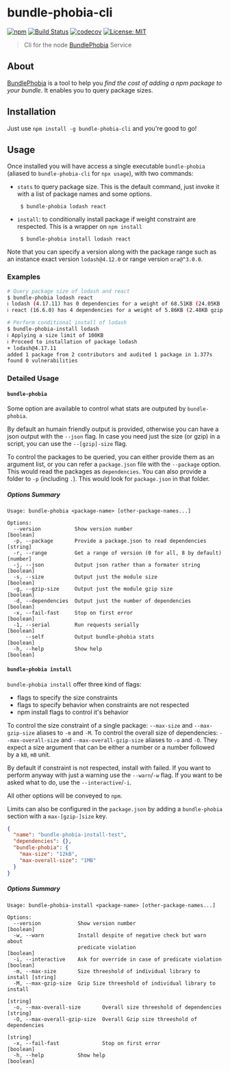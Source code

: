 # bundle-phobia-cli

[![npm](https://img.shields.io/npm/v/bundle-phobia-cli.svg)](https://www.npmjs.com/package/bundle-phobia-cli)
[![Build Status](https://github.com/AdrieanKhisbe/configue/actions/workflows/ci.yml/badge.svg)](https://github.com/AdrieanKhisbe/configue/actions)
[![codecov](https://codecov.io/gh/AdrieanKhisbe/bundle-phobia-cli/branch/master/graph/badge.svg)](https://codecov.io/gh/AdrieanKhisbe/bundle-phobia-cli)
[![License: MIT](https://img.shields.io/badge/License-MIT-blue.svg)](https://opensource.org/licenses/MIT)

> Cli for the node [BundlePhobia](https://bundlephobia.com/) Service

## About

[BundlePhobia](https://bundlephobia.com/) is a tool to help you _find the cost of adding a npm package to your bundle_.
It enables you to query package sizes.

## Installation

Just use `npm install -g bundle-phobia-cli` and you're good to go!

## Usage

Once installed you will have access a single executable `bundle-phobia` (aliased to `bundle-phobia-cli` for `npx usage`), with two commands: 
- `stats` to query package size. This is the default command, just invoke it with a list of package names and some options.
   ```
    $ bundle-phobia lodash react
   ```
- `install`: to conditionally install package if weight constraint are respected. This is a wrapper on `npm install`
   ```
    $ bundle-phobia install lodash react
   ```

Note that you can specify a version along with the package range such as an
instance exact version `lodash@4.12.0` or range version `ora@^3.0.0`.

### Examples
```bash
# Query package size of lodash and react
$ bundle-phobia lodash react
ℹ lodash (4.17.11) has 0 dependencies for a weight of 68.51KB (24.05KB gzipped)
ℹ react (16.6.0) has 4 dependencies for a weight of 5.86KB (2.48KB gzipped)

# Perform conditional install of lodash
$ bundle-phobia-install lodash
ℹ Applying a size limit of 100KB
ℹ Proceed to installation of package lodash
+ lodash@4.17.11
added 1 package from 2 contributors and audited 1 package in 1.377s
found 0 vulnerabilities
```


### Detailed Usage
#### `bundle-phobia`

Some option are available to control what stats are outputed by `bundle-phobia`.

By default an humain friendly output is provided, otherwise you can have a json output
with the `--json` flag. In case you need just the size (or gzip) in a script, you can
use the `--[gzip]-size` flag.

To control the packages to be queried, you can either provide them as an argument list,
or you can refer a `package.json` file with the `--package` option. This would read the
packages as `dependencies`.
You can also provide a folder to `-p` (including `.`). This would look for `package.json` in that folder.

##### Options Summary
```
Usage: bundle-phobia <package-name> [other-package-names...]

Options:
  --version           Show version number                              [boolean]
  -p, --package       Provide a package.json to read dependencies       [string]
  -r, --range         Get a range of version (0 for all, 8 by default)  [number]
  -j, --json          Output json rather than a formater string        [boolean]
  -s, --size          Output just the module size                      [boolean]
  -g, --gzip-size     Output just the module gzip size                 [boolean]
  -d, --dependencies  Output just the number of dependencies           [boolean]
  -x, --fail-fast     Stop on first error                              [boolean]
  -1, --serial        Run requests serially                            [boolean]
      --self          Output bundle-phobia stats                       [boolean]
  -h, --help          Show help                                        [boolean]
```
#### `bundle-phobia install`

`bundle-phobia install` offer three kind of flags:
- flags to specify the size constraints
- flags to specify behavior when constraints are not respected
- npm install flags to control it's behavior

To control the size constraint of a single package: `--max-size` and `--max-gzip-size` aliases to `-m` and `-M`.
To control the overall size of dependencies: `--max-overall-size` and `--max-overall-gzip-size` aliases to `-o` and `-O`.
They expect a size argument that can be either a number or a number followed by a `kB`, `mB` unit.

By default if constraint is not respected, install with failed.
If you want to perform anyway with just a warning use the `--warn`/`-w` flag.
If you want to be asked what to do, use the `--interactive`/`-i`.

All other options will be conveyed to `npm`.

Limits can also be configured in the `package.json` by adding a `bundle-phobia` section with a `max-[gzip-]size` key.
```json
{
  "name": "bundle-phobia-install-test",
  "dependencies": {},
  "bundle-phobia": {
    "max-size": "12kB",
    "max-overall-size": "1MB"
  }
}
```

##### Options Summary

```
Usage: bundle-phobia-install <package-name> [other-package-names...]

Options:
  --version            Show version number                             [boolean]
  -w, --warn           Install despite of negative check but warn about
                       predicate violation                             [boolean]
  -i, --interactive    Ask for override in case of predicate violation [boolean]
  -m, --max-size       Size threeshold of individual library to install [string]
  -M, --max-gzip-size  Gzip Size threeshold of individual library to install
                                                                        [string]
  -o, --max-overall-size       Overall size threeshold of dependencies  [string]
  -O, --max-overall-gzip-size  Overall Gzip size threeshold of dependencies
                                                                        [string]
  -x, --fail-fast              Stop on first error                     [boolean]
  -h, --help           Show help                                       [boolean]
```
